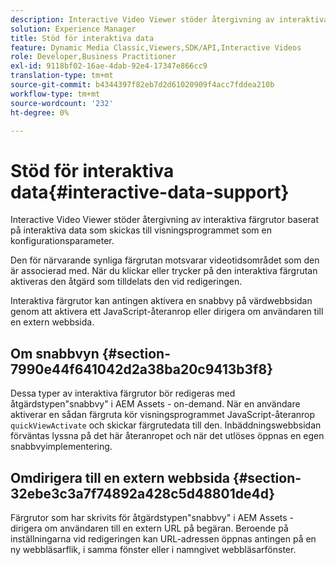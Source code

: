 ```yaml
---
description: Interactive Video Viewer stöder återgivning av interaktiva färgrutor baserat på interaktiva data som skickas till visningsprogrammet som en konfigurationsparameter.
solution: Experience Manager
title: Stöd för interaktiva data
feature: Dynamic Media Classic,Viewers,SDK/API,Interactive Videos
role: Developer,Business Practitioner
exl-id: 9118bf02-16ae-4dab-92e4-17347e866cc9
translation-type: tm+mt
source-git-commit: b4344397f82eb7d2d61020909f4acc7fddea210b
workflow-type: tm+mt
source-wordcount: '232'
ht-degree: 0%

---
```


# Stöd för interaktiva data{#interactive-data-support}

Interactive Video Viewer stöder återgivning av interaktiva färgrutor baserat på interaktiva data som skickas till visningsprogrammet som en konfigurationsparameter.

Den för närvarande synliga färgrutan motsvarar videotidsområdet som den är associerad med. När du klickar eller trycker på den interaktiva färgrutan aktiveras den åtgärd som tilldelats den vid redigeringen.

Interaktiva färgrutor kan antingen aktivera en snabbvy på värdwebbsidan genom att aktivera ett JavaScript-återanrop eller dirigera om användaren till en extern webbsida.

## Om snabbvyn {#section-7990e44f641042d2a38ba20c9413b3f8}

Dessa typer av interaktiva färgrutor bör redigeras med åtgärdstypen&quot;snabbvy&quot; i AEM Assets - on-demand. När en användare aktiverar en sådan färgruta kör visningsprogrammet JavaScript-återanrop `quickViewActivate` och skickar färgrutedata till den. Inbäddningswebbsidan förväntas lyssna på det här återanropet och när det utlöses öppnas en egen snabbvyimplementering.

## Omdirigera till en extern webbsida {#section-32ebe3c3a7f74892a428c5d48801de4d}

Färgrutor som har skrivits för åtgärdstypen&quot;snabbvy&quot; i AEM Assets - dirigera om användaren till en extern URL på begäran. Beroende på inställningarna vid redigeringen kan URL-adressen öppnas antingen på en ny webbläsarflik, i samma fönster eller i namngivet webbläsarfönster.
